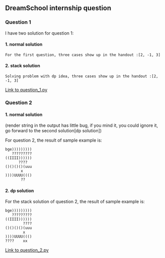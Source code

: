 ## DreamSchool internship question

### Question 1
I have two solution for question 1:

#### 1. normal solution  
```
For the first question, three cases show up in the handout :[2, -1, 3]
```
#### **2. stack solution**
```
Solving problem with dp idea, three cases show up in the handout :[2, -1, 3]
```
[Link to question_1.py](question_1.py)

### Question 2

#### 1. normal solution 
(render string in the output has little bug, if you mind it, you could ignore it, go forward to the second solution[dp solution])

For question 2, the result of sample example is: 
```
bge)))))))))
   ?????????
((IIII))))))
      ????
()()()()(uuu
       x
))))UUUU((()
       ??
```
#### **2. dp solution**

For the stack solution of question 2, the result of sample example is: 
```
bge)))))))))
   ?????????
((IIII))))))
        ????
()()()()(uuu
        x   
))))UUUU((()
????    xx  
```
[Link to question_2.py](question_2.py)

